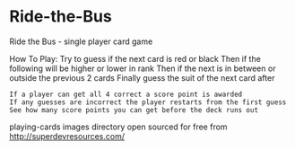 # Ride-the-Bus
Ride the Bus - single player card game

How To Play:
    Try to guess if the next card is red or black
    Then if the following will be higher or lower in rank
    Then if the next is in between or outside the previous 2 cards
    Finally guess the suit of the next card after

    If a player can get all 4 correct a score point is awarded
    If any guesses are incorrect the player restarts from the first guess
    See how many score points you can get before the deck runs out

playing-cards images directory open sourced for free from http://superdevresources.com/
